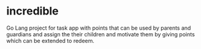 # incredible
Go Lang project for task app with points that can be used by parents and guardians and assign the their children and motivate them by giving points which can be extended to redeem.

